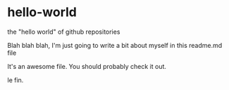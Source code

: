 # hello-world
the "hello world" of github repositories


Blah blah blah, I'm just going to write a bit about myself in this readme.md file

It's an awesome file. You should probably check it out.

le fin.
